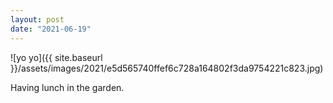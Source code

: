 ```yaml
---
layout: post
date: "2021-06-19"
---
```


![yo yo]({{ site.baseurl }}/assets/images/2021/e5d565740ffef6c728a164802f3da9754221c823.jpg)

Having lunch in the garden.
